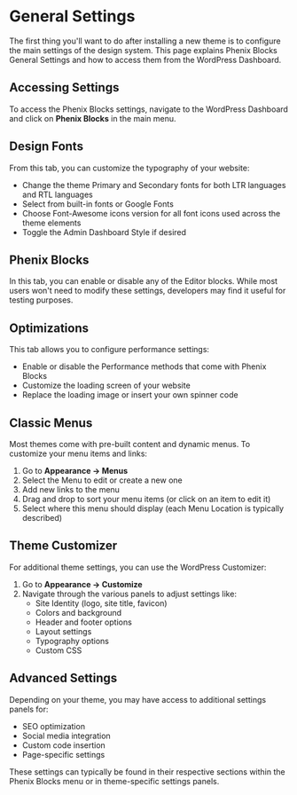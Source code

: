 # General Settings

The first thing you'll want to do after installing a new theme is to configure the main settings of the design system. This page explains Phenix Blocks General Settings and how to access them from the WordPress Dashboard.

## Accessing Settings

To access the Phenix Blocks settings, navigate to the WordPress Dashboard and click on **Phenix Blocks** in the main menu.

<!-- Image placeholder for Phenix Blocks Menu -->

## Design Fonts

From this tab, you can customize the typography of your website:

- Change the theme Primary and Secondary fonts for both LTR languages and RTL languages
- Select from built-in fonts or Google Fonts
- Choose Font-Awesome icons version for all font icons used across the theme elements
- Toggle the Admin Dashboard Style if desired

<!-- Image placeholder for Design Fonts Settings -->

## Phenix Blocks

In this tab, you can enable or disable any of the Editor blocks. While most users won't need to modify these settings, developers may find it useful for testing purposes.

<!-- Image placeholder for Blocks List Settings -->

## Optimizations

This tab allows you to configure performance settings:

- Enable or disable the Performance methods that come with Phenix Blocks
- Customize the loading screen of your website
- Replace the loading image or insert your own spinner code

<!-- Image placeholder for Optimization Settings -->

## Classic Menus

Most themes come with pre-built content and dynamic menus. To customize your menu items and links:

1. Go to **Appearance → Menus**
2. Select the Menu to edit or create a new one
3. Add new links to the menu
4. Drag and drop to sort your menu items (or click on an item to edit it)
5. Select where this menu should display (each Menu Location is typically described)

<!-- Image placeholder for Menu Settings -->

## Theme Customizer

For additional theme settings, you can use the WordPress Customizer:

1. Go to **Appearance → Customize**
2. Navigate through the various panels to adjust settings like:
   - Site Identity (logo, site title, favicon)
   - Colors and background
   - Header and footer options
   - Layout settings
   - Typography options
   - Custom CSS

## Advanced Settings

Depending on your theme, you may have access to additional settings panels for:

- SEO optimization
- Social media integration
- Custom code insertion
- Page-specific settings

These settings can typically be found in their respective sections within the Phenix Blocks menu or in theme-specific settings panels.


